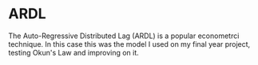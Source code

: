 # ARDL
 The Auto-Regressive Distributed Lag (ARDL) is a popular econometrci technique. In this case this was the model I used on my final year project, testing Okun's Law and improving on it.
